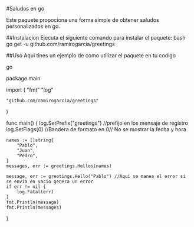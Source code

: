 #Saludos en go

Este paquete propociona una forma simple de obtener saludos personalizados en go.

##Instalacion 
Ejecuta el siguiente comando para instalar el paquete:
  bash
  go get -u github.com/ramirogarcia/greetings


  ##Uso
  Aqui tines un ejemplo de como utilizar el paquete en tu codigo

  go

  
  package main

import (
	"fmt"
	"log"

	"github.com/ramirogarcia/greetings"
)

func main() {
	log.SetPrefix("greetings") //prefijo en los mensaje de registro
	log.SetFlags(0)            //Bandera de formato en 0// No se mostrar la fecha y hora

	names := []string{
		"Pablo",
		"Juan",
		"Pedro",
	}
	messages, err := greetings.Hellos(names)

	message, err := greetings.Hello("Pablo") //Aqui se manea el error si se envia en vacio genera un error
	if err != nil {
		log.Fatal(err)
	}
	fmt.Println(message)
	fmt.Println(messages)
}
